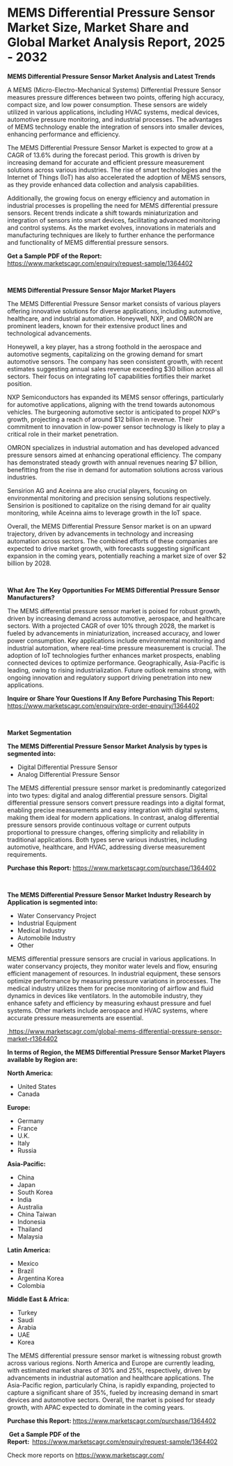 <p><h1>MEMS Differential Pressure Sensor Market Size, Market Share and Global Market Analysis Report, 2025 - 2032</h1></p><p><strong>MEMS Differential Pressure Sensor Market Analysis and Latest Trends</strong></p>
<p><p>A MEMS (Micro-Electro-Mechanical Systems) Differential Pressure Sensor measures pressure differences between two points, offering high accuracy, compact size, and low power consumption. These sensors are widely utilized in various applications, including HVAC systems, medical devices, automotive pressure monitoring, and industrial processes. The advantages of MEMS technology enable the integration of sensors into smaller devices, enhancing performance and efficiency.</p><p>The MEMS Differential Pressure Sensor Market is expected to grow at a CAGR of 13.6% during the forecast period. This growth is driven by increasing demand for accurate and efficient pressure measurement solutions across various industries. The rise of smart technologies and the Internet of Things (IoT) has also accelerated the adoption of MEMS sensors, as they provide enhanced data collection and analysis capabilities.</p><p>Additionally, the growing focus on energy efficiency and automation in industrial processes is propelling the need for MEMS differential pressure sensors. Recent trends indicate a shift towards miniaturization and integration of sensors into smart devices, facilitating advanced monitoring and control systems. As the market evolves, innovations in materials and manufacturing techniques are likely to further enhance the performance and functionality of MEMS differential pressure sensors.</p></p>
<p><strong>Get a Sample PDF of the Report:&nbsp;</strong> <a href="https://www.marketscagr.com/enquiry/request-sample/1364402?utm_campaign=2467&utm_medium=2&utm_source=Github&utm_content=ia&utm_term=06042025&utm_id=mems-differential-pressure-sensor">https://www.marketscagr.com/enquiry/request-sample/1364402</a></p>
<p>&nbsp;</p>
<p><strong>MEMS Differential Pressure Sensor Major Market Players</strong></p>
<p><p>The MEMS Differential Pressure Sensor market consists of various players offering innovative solutions for diverse applications, including automotive, healthcare, and industrial automation. Honeywell, NXP, and OMRON are prominent leaders, known for their extensive product lines and technological advancements. </p><p>Honeywell, a key player, has a strong foothold in the aerospace and automotive segments, capitalizing on the growing demand for smart automotive sensors. The company has seen consistent growth, with recent estimates suggesting annual sales revenue exceeding $30 billion across all sectors. Their focus on integrating IoT capabilities fortifies their market position.</p><p>NXP Semiconductors has expanded its MEMS sensor offerings, particularly for automotive applications, aligning with the trend towards autonomous vehicles. The burgeoning automotive sector is anticipated to propel NXP's growth, projecting a reach of around $12 billion in revenue. Their commitment to innovation in low-power sensor technology is likely to play a critical role in their market penetration.</p><p>OMRON specializes in industrial automation and has developed advanced pressure sensors aimed at enhancing operational efficiency. The company has demonstrated steady growth with annual revenues nearing $7 billion, benefitting from the rise in demand for automation solutions across various industries.</p><p>Sensirion AG and Aceinna are also crucial players, focusing on environmental monitoring and precision sensing solutions respectively. Sensirion is positioned to capitalize on the rising demand for air quality monitoring, while Aceinna aims to leverage growth in the IoT space.</p><p>Overall, the MEMS Differential Pressure Sensor market is on an upward trajectory, driven by advancements in technology and increasing automation across sectors. The combined efforts of these companies are expected to drive market growth, with forecasts suggesting significant expansion in the coming years, potentially reaching a market size of over $2 billion by 2028.</p></p>
<p>&nbsp;</p>
<p><strong>What Are The Key Opportunities For MEMS Differential Pressure Sensor Manufacturers?</strong></p>
<p><p>The MEMS differential pressure sensor market is poised for robust growth, driven by increasing demand across automotive, aerospace, and healthcare sectors. With a projected CAGR of over 10% through 2028, the market is fueled by advancements in miniaturization, increased accuracy, and lower power consumption. Key applications include environmental monitoring and industrial automation, where real-time pressure measurement is crucial. The adoption of IoT technologies further enhances market prospects, enabling connected devices to optimize performance. Geographically, Asia-Pacific is leading, owing to rising industrialization. Future outlook remains strong, with ongoing innovation and regulatory support driving penetration into new applications.</p></p>
<p><strong>Inquire or Share Your Questions If Any Before Purchasing This Report:</strong> <a href="https://www.marketscagr.com/enquiry/pre-order-enquiry/1364402?utm_campaign=2467&utm_medium=2&utm_source=Github&utm_content=ia&utm_term=06042025&utm_id=mems-differential-pressure-sensor">https://www.marketscagr.com/enquiry/pre-order-enquiry/1364402</a></p>
<p>&nbsp;</p>
<p><strong>Market Segmentation</strong></p>
<p><strong>The MEMS Differential Pressure Sensor Market Analysis by types is segmented into:</strong></p>
<p><ul><li>Digital Differential Pressure Sensor</li><li>Analog Differential Pressure Sensor</li></ul></p>
<p><p>The MEMS differential pressure sensor market is predominantly categorized into two types: digital and analog differential pressure sensors. Digital differential pressure sensors convert pressure readings into a digital format, enabling precise measurements and easy integration with digital systems, making them ideal for modern applications. In contrast, analog differential pressure sensors provide continuous voltage or current outputs proportional to pressure changes, offering simplicity and reliability in traditional applications. Both types serve various industries, including automotive, healthcare, and HVAC, addressing diverse measurement requirements.</p></p>
<p><strong>Purchase this Report:&nbsp;</strong><a href="https://www.marketscagr.com/purchase/1364402?utm_campaign=2467&utm_medium=2&utm_source=Github&utm_content=ia&utm_term=06042025&utm_id=mems-differential-pressure-sensor">https://www.marketscagr.com/purchase/1364402</a></p>
<p>&nbsp;</p>
<p><strong>The MEMS Differential Pressure Sensor Market Industry Research by Application is segmented into:</strong></p>
<p><ul><li>Water Conservancy Project</li><li>Industrial Equipment</li><li>Medical Industry</li><li>Automobile Industry</li><li>Other</li></ul></p>
<p><p>MEMS differential pressure sensors are crucial in various applications. In water conservancy projects, they monitor water levels and flow, ensuring efficient management of resources. In industrial equipment, these sensors optimize performance by measuring pressure variations in processes. The medical industry utilizes them for precise monitoring of airflow and fluid dynamics in devices like ventilators. In the automobile industry, they enhance safety and efficiency by measuring exhaust pressure and fuel systems. Other markets include aerospace and HVAC systems, where accurate pressure measurements are essential.</p></p>
<p><a href="https://www.marketscagr.com/global-mems-differential-pressure-sensor-market-r1364402?utm_campaign=2467&utm_medium=2&utm_source=Github&utm_content=ia&utm_term=06042025&utm_id=mems-differential-pressure-sensor">&nbsp;https://www.marketscagr.com/global-mems-differential-pressure-sensor-market-r1364402</a></p>
<p><strong>In terms of Region, the MEMS Differential Pressure Sensor Market Players available by Region are:</strong></p>
<p>
    <p> <strong> North America: </strong>
        <ul>
            <li>United States</li>
            <li>Canada</li>
        </ul>
        </p> 
    <p> <strong> Europe: </strong>
        <ul>
            <li>Germany</li>
            <li>France</li>
            <li>U.K.</li>
            <li>Italy</li>
            <li>Russia</li>
        </ul>
        </p> 
    <p> <strong> Asia-Pacific: </strong>
        <ul>
            <li>China</li>
            <li>Japan</li>
            <li>South Korea</li>
            <li>India</li>
            <li>Australia</li>
            <li>China Taiwan</li>
            <li>Indonesia</li>
            <li>Thailand</li>
            <li>Malaysia</li>
        </ul>
        </p> 
    <p> <strong> Latin America: </strong>
        <ul>
            <li>Mexico</li>
            <li>Brazil</li>
            <li>Argentina Korea</li>
            <li>Colombia</li>
        </ul>
        </p> 
    <p> <strong> Middle East & Africa: </strong>
        <ul>
            <li>Turkey</li>
            <li>Saudi</li>
            <li>Arabia</li>
            <li>UAE</li>
            <li>Korea</li>
        </ul>
    </p>
    </p>
<p><p>The MEMS differential pressure sensor market is witnessing robust growth across various regions. North America and Europe are currently leading, with estimated market shares of 30% and 25%, respectively, driven by advancements in industrial automation and healthcare applications. The Asia-Pacific region, particularly China, is rapidly expanding, projected to capture a significant share of 35%, fueled by increasing demand in smart devices and automotive sectors. Overall, the market is poised for steady growth, with APAC expected to dominate in the coming years.</p></p>
<p><strong>Purchase this Report: </strong><a href="https://www.marketscagr.com/purchase/1364402?utm_campaign=2467&utm_medium=2&utm_source=Github&utm_content=ia&utm_term=06042025&utm_id=mems-differential-pressure-sensor">https://www.marketscagr.com/purchase/1364402</a></p>
<p>&nbsp;<strong>Get a Sample PDF of the Report:&nbsp;&nbsp;</strong><a href="https://www.marketscagr.com/enquiry/request-sample/1364402?utm_campaign=2467&utm_medium=2&utm_source=Github&utm_content=ia&utm_term=06042025&utm_id=mems-differential-pressure-sensor">https://www.marketscagr.com/enquiry/request-sample/1364402</a></p>
<p><strong></strong></p>
<p>Check more reports on <a href="https://www.marketscagr.com/?utm_campaign=2467&utm_medium=2&utm_source=Github&utm_content=ia&utm_term=06042025&utm_id=mems-differential-pressure-sensor">https://www.marketscagr.com/</a></p>